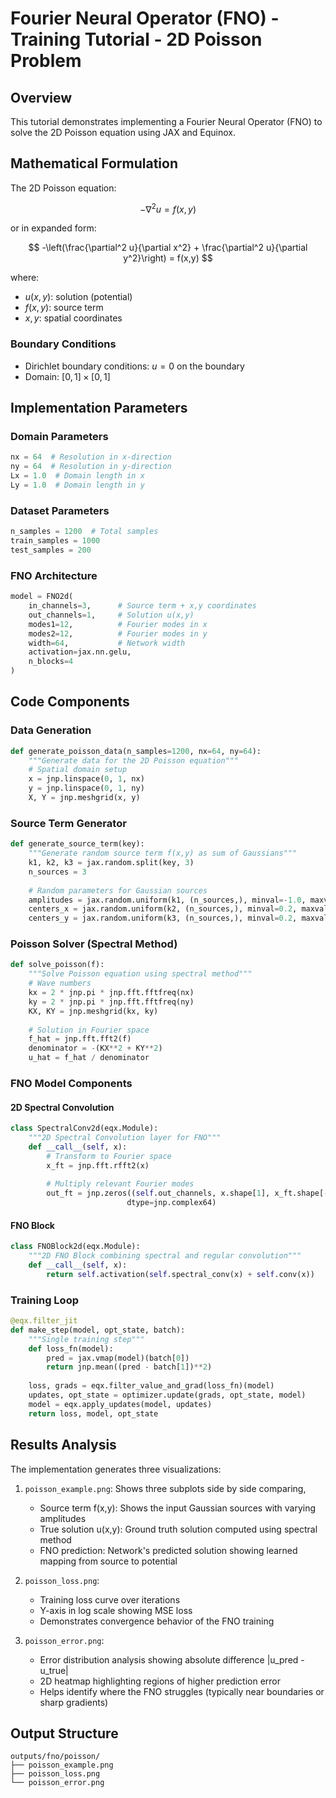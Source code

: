 # Fourier Neural Operator (FNO) - Training Tutorial - 2D Poisson Problem

## Overview

This tutorial demonstrates implementing a Fourier Neural Operator (FNO) to solve the 2D Poisson equation using JAX and Equinox.

## Mathematical Formulation

The 2D Poisson equation:

$$
-\nabla^2 u = f(x,y)
$$

or in expanded form:

$$
-\left(\frac{\partial^2 u}{\partial x^2} + \frac{\partial^2 u}{\partial y^2}\right) = f(x,y)
$$

where:
- $u(x,y)$: solution (potential)
- $f(x,y)$: source term
- $x,y$: spatial coordinates

### Boundary Conditions

- Dirichlet boundary conditions: $u = 0$ on the boundary
- Domain: $[0,1] \times [0,1]$

## Implementation Parameters

### Domain Parameters
```python
nx = 64  # Resolution in x-direction
ny = 64  # Resolution in y-direction
Lx = 1.0  # Domain length in x
Ly = 1.0  # Domain length in y
```

### Dataset Parameters
```python
n_samples = 1200  # Total samples
train_samples = 1000
test_samples = 200
```

### FNO Architecture
```python
model = FNO2d(
    in_channels=3,      # Source term + x,y coordinates
    out_channels=1,     # Solution u(x,y)
    modes1=12,          # Fourier modes in x
    modes2=12,          # Fourier modes in y
    width=64,           # Network width
    activation=jax.nn.gelu,
    n_blocks=4
)
```

## Code Components

### Data Generation
```python
def generate_poisson_data(n_samples=1200, nx=64, ny=64):
    """Generate data for the 2D Poisson equation"""
    # Spatial domain setup
    x = jnp.linspace(0, 1, nx)
    y = jnp.linspace(0, 1, ny)
    X, Y = jnp.meshgrid(x, y)
```

### Source Term Generator
```python
def generate_source_term(key):
    """Generate random source term f(x,y) as sum of Gaussians"""
    k1, k2, k3 = jax.random.split(key, 3)
    n_sources = 3
    
    # Random parameters for Gaussian sources
    amplitudes = jax.random.uniform(k1, (n_sources,), minval=-1.0, maxval=1.0)
    centers_x = jax.random.uniform(k2, (n_sources,), minval=0.2, maxval=0.8)
    centers_y = jax.random.uniform(k3, (n_sources,), minval=0.2, maxval=0.8)
```

### Poisson Solver (Spectral Method)
```python
def solve_poisson(f):
    """Solve Poisson equation using spectral method"""
    # Wave numbers
    kx = 2 * jnp.pi * jnp.fft.fftfreq(nx)
    ky = 2 * jnp.pi * jnp.fft.fftfreq(ny)
    KX, KY = jnp.meshgrid(kx, ky)
    
    # Solution in Fourier space
    f_hat = jnp.fft.fft2(f)
    denominator = -(KX**2 + KY**2)
    u_hat = f_hat / denominator
```

### FNO Model Components

#### 2D Spectral Convolution
```python
class SpectralConv2d(eqx.Module):
    """2D Spectral Convolution layer for FNO"""
    def __call__(self, x):
        # Transform to Fourier space
        x_ft = jnp.fft.rfft2(x)
        
        # Multiply relevant Fourier modes
        out_ft = jnp.zeros((self.out_channels, x.shape[1], x_ft.shape[-1]),
                          dtype=jnp.complex64)
```

#### FNO Block
```python
class FNOBlock2d(eqx.Module):
    """2D FNO Block combining spectral and regular convolution"""
    def __call__(self, x):
        return self.activation(self.spectral_conv(x) + self.conv(x))
```

### Training Loop
```python
@eqx.filter_jit
def make_step(model, opt_state, batch):
    """Single training step"""
    def loss_fn(model):
        pred = jax.vmap(model)(batch[0])
        return jnp.mean((pred - batch[1])**2)
    
    loss, grads = eqx.filter_value_and_grad(loss_fn)(model)
    updates, opt_state = optimizer.update(grads, opt_state, model)
    model = eqx.apply_updates(model, updates)
    return loss, model, opt_state
```

## Results Analysis

The implementation generates three visualizations:

1. `poisson_example.png`: Shows three subplots side by side comparing,
    - Source term f(x,y): Shows the input Gaussian sources with varying amplitudes
    - True solution u(x,y): Ground truth solution computed using spectral method
    - FNO prediction: Network's predicted solution showing learned mapping from source to potential
    
2. `poisson_loss.png`: 
    - Training loss curve over iterations
    - Y-axis in log scale showing MSE loss
    - Demonstrates convergence behavior of the FNO training
    
3. `poisson_error.png`: 
    - Error distribution analysis showing absolute difference |u_pred - u_true|
    - 2D heatmap highlighting regions of higher prediction error
    - Helps identify where the FNO struggles (typically near boundaries or sharp gradients)

## Output Structure

```
outputs/fno/poisson/
├── poisson_example.png
├── poisson_loss.png
└── poisson_error.png
```

